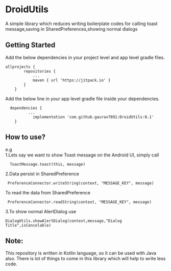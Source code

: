 # DroidUtils
A simple library which reduces writing boilerplate codes for calling toast message,saving in SharedPreferences,showing normal dialogs

## Getting Started
Add the below dependencies in your project level and app level gradle files.

```
allprojects {
		repositories {
			...
			maven { url 'https://jitpack.io' }
		}
	}
```
Add the below line in your app level gradle file inside your dependencies.
```
  dependencies {
          ...
	        implementation 'com.github.gaurav7891:DroidUtils:0.1'
	}
```

## How to use?
e.g  
1.Lets say we want to show Toast message on the Android UI, simply call
```
  ToastMessage.toast(this, message)
```
2.Data persist in SharedPreference
```
 PreferenceConnector.writeString(context, "MESSAGE_KEY", message)
 ```
 To read the data from SharedPreference
 ```
  PreferenceConnector.readString(context, "MESSAGE_KEY", message)
  ```
 3.To show normal AlertDialog use 
 ```
 DialogUtils.showAlertDialog(context,message,"Dialog Title",isCancelable)
 ```
 
 ## Note:
 This repository is written in Kotlin language, so it can be used with Java also.
 There is lot of things to come in this library which will help to write less code.

